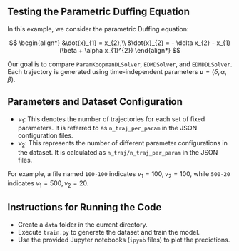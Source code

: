 
## Testing the Parametric Duffing Equation

In this example, we consider the parametric Duffing equation:

$$ \begin{align*}
	&\dot{x}_{1} = x_{2},\\
	&\dot{x}_{2} = - \delta x_{2} - x_{1}(\beta + \alpha x_{1}^{2})
\end{align*} $$

Our goal is to compare `ParamKoopmanDLSolver`, `EDMDSolver`, and `EDMDDLSolver`.
Each trajectory is generated using time-independent parameters $\mathbf{u} = (\delta, \alpha, \beta)$.

## Parameters and Dataset Configuration

- $\nu_{1}$: This denotes the number of trajectories for each set of fixed parameters.
It is referred to as `n_traj_per_param` in the JSON configuration files.
- $\nu_{2}$: This represents the number of different parameter configurations in the dataset.
It is calculated as `n_traj/n_traj_per_param` in the JSON files.

For example, a file named `100-100` indicates $\nu_{1} = 100, \nu_{2} = 100$,
while `500-20` indicates $\nu_{1} = 500, \nu_{2} = 20$.

## Instructions for Running the Code

- Create a `data` folder in the current directory.
- Execute `train.py` to generate the dataset and train the model.
- Use the provided Jupyter notebooks (`ipynb` files) to plot the predictions.

